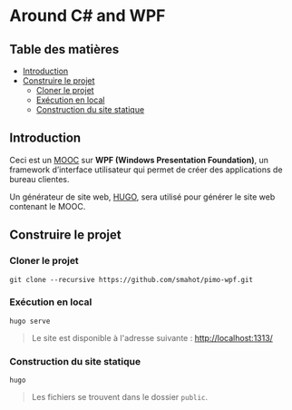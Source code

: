 Around C# and WPF <!-- omit in toc --> 
=================

## Table des matières <!-- omit in toc --> 
- [Introduction](#introduction)
- [Construire le projet](#construire-le-projet)
  - [Cloner le projet](#cloner-le-projet)
  - [Exécution en local](#ex%c3%a9cution-en-local)
  - [Construction du site statique](#construction-du-site-statique)


## Introduction

Ceci est un [MOOC](https://fr.wikipedia.org/wiki/Massive_Open_Online_Course) sur **WPF (Windows Presentation Foundation)**, un framework d’interface utilisateur qui permet de créer des applications de bureau clientes.

Un générateur de site web, [HUGO](https://gohugo.io/), sera utilisé pour générer le site web contenant le MOOC.

## Construire le projet
### Cloner le projet

```
git clone --recursive https://github.com/smahot/pimo-wpf.git
```

### Exécution en local

```
hugo serve
```

> Le site est disponible à l'adresse suivante : [http://localhost:1313/](http://localhost:1313/)

### Construction du site statique

```
hugo
```

> Les fichiers se trouvent dans le dossier `public`.
